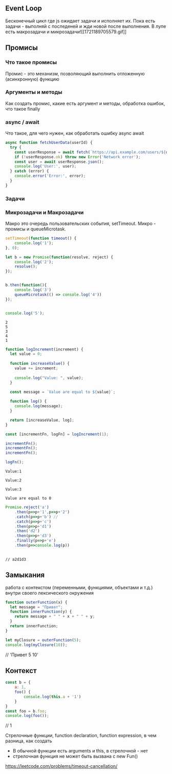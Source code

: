 ## Event Loop
Бесконечный цикл где js ожидает задачи и исполняет их. Пока есть задачи - выполняй с последеней и жди новой после выполнения. В лупе есть макрозадачи и микрозадачи![[1721189705579.gif]]

## Промисы
### Что такое промисы
Промис - это механизм, позволяющий выполнить отложенную (асинхронную) функцию

### Аргументы и методы
Как создать промис, какие есть аргумент и методы, обработка ошибок, что такое finally

### async / await
Что такое, для чего нужен, как обработать ошибку async await
```ts
async function fetchUserData(userId) {
  try {
    const userResponse = await fetch(`https://api.example.com/users/${userId}`);
    if (!userResponse.ok) throw new Error('Network error');
    const user = await userResponse.json();
    console.log('User:', user);
  } catch (error) {
    console.error('Error:', error);
  }
}

```

### Задачи
### Микрозадачи и Макрозадачи
Макро это очередь пользовательских события, setTimeout. Микро - промисы и queueMicrotask. 

```javascript
setTimeout(function timeout() {
    console.log('1');
}, 0);

let b = new Promise(function(resolve, reject) {
    console.log('2');
    resolve();
});


b.then(function(){
	console.log('3')
    queueMicrotask(() => console.log('4'))
});


console.log('5');
```

```
2
5
3
4
1
```

```javascript
function logIncrement(increment) {
  let value = 0;
  
  function increaseValue() {
    value += increment;
  
    console.log("Value: ", value);
  }

  const message = `Value are equal to ${value}`;
  
  function log() {
    console.log(message);
  }

  return [increaseValue, log];
}

const [incrementFn, logFn] = logIncrement(1);

incrementFn();
incrementFn();
incrementFn();

logFn();
```

```
Value:1

Value:2

Value:3

Value are equal to 0
```

```javascript
Promise.reject('a')
    .then(p=>p+'1',p=>p+'2')
    .catch(p=>p+'b') //
    .catch(p=>p+'с')
    .then(p=>p+'d1')
    .then('d2')
    .then(p=>p+'d3')
    .finally(p=>p+'e')
    .then(p=>console.log(p))
    
```

```
// a2d1d3
```


## Замыкания
работа с контекстом (переменными, функциями, объектами и т.д.) внутри своего лексического окружения
```javascript
function outerFunction(x) {
  let message = "Привет";
  function innerFunction(y) {
    return message + " " + x + " " + y;
  }
  return innerFunction;
}

let myClosure = outerFunction(5);
console.log(myClosure(10));
```

// 'Привет 5 10'
## Контекст
```javascript
const b = {
	a: 1,
	foo() {
		console.log(this.a + '1')
	}
}
const foo = b.foo;
console.log(foo());
```

// 1

Стрелочные функции, function declaration, function expression, в чем разница, как создать
- В обычной функции есть arguments и this, в стрелочной - нет
- стрелочная функция не может быть вызвана с new Fun()


https://leetcode.com/problems/timeout-cancellation/